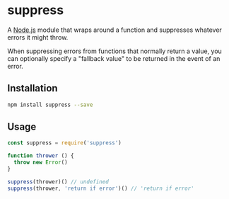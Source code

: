 # suppress

A [Node.js](https://nodejs.org/) module that wraps around a function and suppresses whatever errors it might throw.

When suppressing errors from functions that normally return a value, you can optionally specify a "fallback value" to be returned in the event of an error.

## Installation

```bash
npm install suppress --save
```

## Usage

```javascript
const suppress = require('suppress')

function thrower () {
  throw new Error()
}

suppress(thrower)() // undefined
suppress(thrower, 'return if error')() // 'return if error'
```
